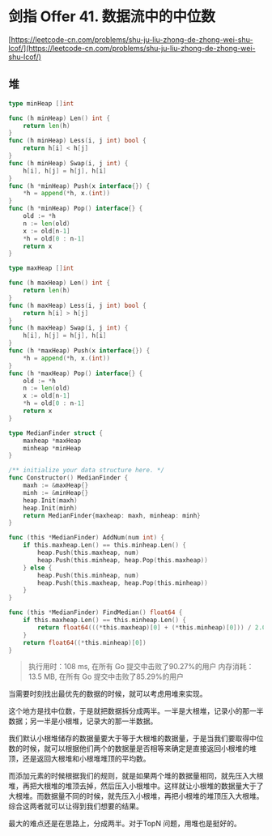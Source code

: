 # 剑指 Offer 41. 数据流中的中位数
[https://leetcode-cn.com/problems/shu-ju-liu-zhong-de-zhong-wei-shu-lcof/](https://leetcode-cn.com/problems/shu-ju-liu-zhong-de-zhong-wei-shu-lcof/)

## 堆
```go
type minHeap []int

func (h minHeap) Len() int {
	return len(h)
}
func (h minHeap) Less(i, j int) bool {
	return h[i] < h[j]
}
func (h minHeap) Swap(i, j int) {
	h[i], h[j] = h[j], h[i]
}
func (h *minHeap) Push(x interface{}) {
	*h = append(*h, x.(int))
}
func (h *minHeap) Pop() interface{} {
	old := *h
	n := len(old)
	x := old[n-1]
	*h = old[0 : n-1]
	return x
}

type maxHeap []int

func (h maxHeap) Len() int {
	return len(h)
}
func (h maxHeap) Less(i, j int) bool {
	return h[i] > h[j]
}
func (h maxHeap) Swap(i, j int) {
	h[i], h[j] = h[j], h[i]
}
func (h *maxHeap) Push(x interface{}) {
	*h = append(*h, x.(int))
}
func (h *maxHeap) Pop() interface{} {
	old := *h
	n := len(old)
	x := old[n-1]
	*h = old[0 : n-1]
	return x
}

type MedianFinder struct {
	maxheap *maxHeap
	minheap *minHeap
}

/** initialize your data structure here. */
func Constructor() MedianFinder {
	maxh := &maxHeap{}
	minh := &minHeap{}
	heap.Init(maxh)
	heap.Init(minh)
	return MedianFinder{maxheap: maxh, minheap: minh}
}

func (this *MedianFinder) AddNum(num int) {
	if this.maxheap.Len() == this.minheap.Len() {
		heap.Push(this.maxheap, num)
		heap.Push(this.minheap, heap.Pop(this.maxheap))
	} else {
		heap.Push(this.minheap, num)
		heap.Push(this.maxheap, heap.Pop(this.minheap))
	}
}

func (this *MedianFinder) FindMedian() float64 {
	if this.maxheap.Len() == this.minheap.Len() {
		return float64(((*this.maxheap)[0] + (*this.minheap)[0])) / 2.0
	}
	return float64((*this.minheap)[0])
}

```
>执行用时：108 ms, 在所有 Go 提交中击败了90.27%的用户
内存消耗：13.5 MB, 在所有 Go 提交中击败了85.29%的用户

当需要时刻找出最优先的数据的时候，就可以考虑用堆来实现。

这个地方是找中位数，于是就把数据拆分成两半。一半是大根堆，记录小的那一半数据；另一半是小根堆，记录大的那一半数据。

我们默认小根堆储存的数据量要大于等于大根堆的数据量，于是当我们要取得中位数的时候，就可以根据他们两个的数据量是否相等来确定是直接返回小根堆的堆顶，还是返回大根堆和小根堆堆顶的平均数。

而添加元素的时候根据我们的规则，就是如果两个堆的数据量相同，就先压入大根堆，再把大根堆的堆顶去掉，然后压入小根堆中。这样就让小根堆的数据量大于了大根堆。而数据量不同的时候，就先压入小根堆，再把小根堆的堆顶压入大根堆。综合这两者就可以让得到我们想要的结果。


最大的难点还是在思路上，分成两半。对于TopN 问题，用堆也是挺好的。
